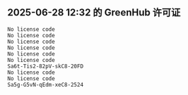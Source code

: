 ## 2025-06-28 12:32 的 GreenHub 许可证
```
No license code
No license code
No license code
No license code
No license code
No license code
Sa6t-Tis2-82pV-skC8-20FD
No license code
No license code
Sa5g-G5vN-qEdm-xeC8-2524
```
